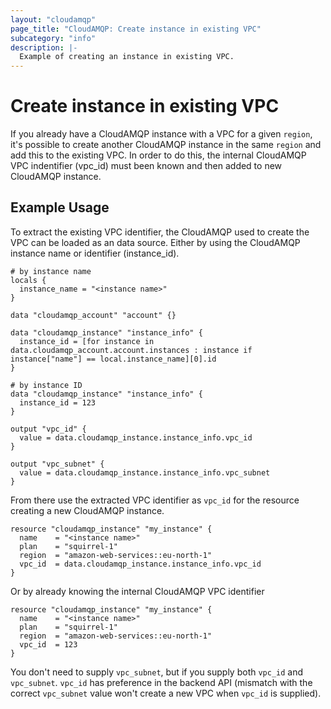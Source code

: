 ```yaml
---
layout: "cloudamqp"
page_title: "CloudAMQP: Create instance in existing VPC"
subcategory: "info"
description: |-
  Example of creating an instance in existing VPC.
---
```


# Create instance in existing VPC

If you already have a CloudAMQP instance with a VPC for a given `region`, it's possible to create
another CloudAMQP instance in the same `region` and add this to the existing VPC. In order to do
this, the internal CloudAMQP VPC indentifier (vpc_id) must been known and then added to new
CloudAMQP instance.

## Example Usage

To extract the existing VPC identifier, the CloudAMQP used to create the VPC can be loaded as an
data source. Either by using the CloudAMQP instance name or identifier (instance_id).

```hcl
# by instance name
locals {
  instance_name = "<instance name>"
}

data "cloudamqp_account" "account" {}

data "cloudamqp_instance" "instance_info" {
  instance_id = [for instance in data.cloudamqp_account.account.instances : instance if instance["name"] == local.instance_name][0].id
}

# by instance ID
data "cloudamqp_instance" "instance_info" {
  instance_id = 123
}

output "vpc_id" {
  value = data.cloudamqp_instance.instance_info.vpc_id
}

output "vpc_subnet" {
  value = data.cloudamqp_instance.instance_info.vpc_subnet
}
```

From there use the extracted VPC identifier as `vpc_id` for the resource creating a new CloudAMQP
instance.

```hcl
resource "cloudamqp_instance" "my_instance" {
  name    = "<instance name>"
  plan    = "squirrel-1"
  region  = "amazon-web-services::eu-north-1"
  vpc_id  = data.cloudamqp_instance.instance_info.vpc_id
}
```

Or by already knowing the internal CloudAMQP VPC identifier

```hcl
resource "cloudamqp_instance" "my_instance" {
  name    = "<instance name>"
  plan    = "squirrel-1"
  region  = "amazon-web-services::eu-north-1"
  vpc_id  = 123
}
```

You don't need to supply `vpc_subnet`, but if you supply both `vpc_id` and `vpc_subnet`. `vpc_id`
has preference in the backend API (mismatch with the correct `vpc_subnet` value won't create a new
VPC when `vpc_id` is supplied).
